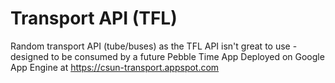Transport API (TFL)
=============================

Random transport API (tube/buses) as the TFL API isn't great to use - designed to be consumed by a future Pebble Time App
Deployed on Google App Engine at https://csun-transport.appspot.com

